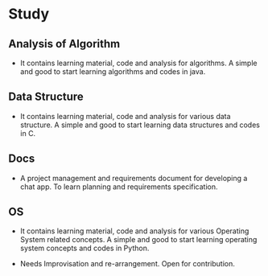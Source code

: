 # Study

## Analysis of Algorithm
- It contains learning material, code and analysis for algorithms. A simple and good to start learning algorithms and codes in java.

## Data Structure
- It contains learning material, code and analysis for various data structure. A simple and good to start learning data structures and codes in C.

## Docs
- A project management and requirements document for developing a chat app. To learn planning and requirements specification.

## OS
- It contains learning material, code and analysis for various Operating System related concepts. A simple and good to start learning operating system concepts and codes in Python.

- Needs Improvisation and re-arrangement. Open for contribution.
